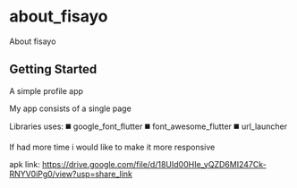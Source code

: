 # about_fisayo

About fisayo

## Getting Started
A simple profile app

My app consists of a single page

Libraries uses:
◼️ google_font_flutter
◼️ font_awesome_flutter
◼️ url_launcher

If had more time i would like to make it more responsive

apk link: https://drive.google.com/file/d/18UId00HIe_yQZD6MI247Ck-RNYV0iPg0/view?usp=share_link

